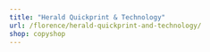 ```yaml
---
title: "Herald Quickprint & Technology"
url: /florence/herald-quickprint-and-technology/
shop: copyshop
---
```

